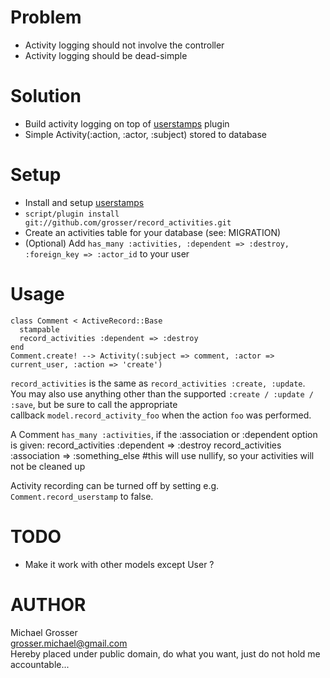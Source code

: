 Problem
=======
 - Activity logging should not involve the controller
 - Activity logging should be dead-simple

Solution
========
 - Build activity logging on top of [userstamps](http://github.com/delynn/userstamp) plugin
 - Simple Activity(:action, :actor, :subject) stored to database

Setup
=====
 - Install and setup [userstamps](http://github.com/delynn/userstamp)
 - `script/plugin install git://github.com/grosser/record_activities.git`
 - Create an activities table for your database (see: MIGRATION)
 - (Optional) Add `has_many :activities, :dependent => :destroy, :foreign_key => :actor_id` to your user

Usage
=====

    class Comment < ActiveRecord::Base
      stampable
      record_activities :dependent => :destroy
    end
    Comment.create! --> Activity(:subject => comment, :actor => current_user, :action => 'create')

`record_activities` is the same as `record_activities :create, :update`.  
You may also use anything other than the supported `:create / :update / :save`, but be sure to call the appropriate  
callback `model.record_activity_foo` when the action `foo` was performed.

A Comment `has_many :activities`, if the :association or :dependent option is given:
    record_activities :dependent => :destroy
    record_activities :association => :something_else    #this will use nullify, so your activities will not be cleaned up

Activity recording can be turned off by setting e.g. `Comment.record_userstamp` to false.

TODO
====
 - Make it work with other models except User ?

AUTHOR
======
Michael Grosser  
grosser.michael@gmail.com  
Hereby placed under public domain, do what you want, just do not hold me accountable...  